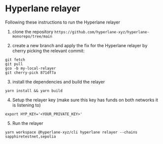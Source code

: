 # Hyperlane relayer

Following these instructions to run the Hyperlane relayer

1. clone the repository `https://github.com/hyperlane-xyz/hyperlane-monorepo/tree/main`

2. create a new branch and apply the fix for the Hyperlane relayer by cherry picking the relevant commit:

```
git fetch
git pull
gco -b my-local-relayer
git cherry-pick 871df7a
```

3. install the dependencies and build the relayer

```
yarn install && yarn build
```

4. Setup the relayer key (make sure this key has funds on both networks it is listening to)

```
export HYP_KEY='<YOUR_PRIVATE_KEY>'
```

5. Run the relayer

```
yarn workspace @hyperlane-xyz/cli hyperlane relayer --chains sapphiretestnet,sepolia
```
